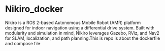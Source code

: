 # Nikiro_docker
Nikiro is a ROS 2-based Autonomous Mobile Robot (AMR) platform designed for indoor navigation using a differential drive system. Built with modularity and simulation in mind, Nikiro leverages Gazebo, RViz, and Nav2 for SLAM, localization, and path planning.This is repo is about the dockerfile and compose file
